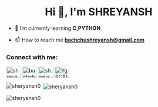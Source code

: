 <h1 align="center">Hi 👋, I'm SHREYANSH</h1>


- 🌱 I’m currently learning **C,PYTHON**

- 📫 How to reach me **bachchushreyansh@gmail.com**

<h3 align="left">Connect with me:</h3>
<p align="left">
<a href="https://twitter.com/shreyansh_25" target="blank"><img align="center" src="https://raw.githubusercontent.com/rahuldkjain/github-profile-readme-generator/master/src/images/icons/Social/twitter.svg" alt="shreyansh_25" height="30" width="40" /></a>
<a href="https://linkedin.com/in/bachchu shreyansh" target="blank"><img align="center" src="https://raw.githubusercontent.com/rahuldkjain/github-profile-readme-generator/master/src/images/icons/Social/linked-in-alt.svg" alt="bachchu shreyansh" height="30" width="40" /></a>
<a href="https://instagram.com/sh.reya.nsh" target="blank"><img align="center" src="https://raw.githubusercontent.com/rahuldkjain/github-profile-readme-generator/master/src/images/icons/Social/instagram.svg" alt="sh.reya.nsh" height="30" width="40" /></a>
<a href="https://discord.gg/YgRCPtkXgQ" target="blank"><img align="center" src="https://raw.githubusercontent.com/rahuldkjain/github-profile-readme-generator/master/src/images/icons/Social/discord.svg" alt="YgRCPtkXgQ" height="30" width="40" /></a>
</p>

<p><img align="left" src="https://github-readme-stats.vercel.app/api/top-langs?username=sheryansh0&show_icons=true&locale=en&layout=compact" alt="sheryansh0" /></p>

<p>&nbsp;<img align="center" src="https://github-readme-stats.vercel.app/api?username=sheryansh0&show_icons=true&locale=en" alt="sheryansh0" /></p>

<p><img align="center" src="https://github-readme-streak-stats.herokuapp.com/?user=sheryansh0&" alt="sheryansh0" /></p>

